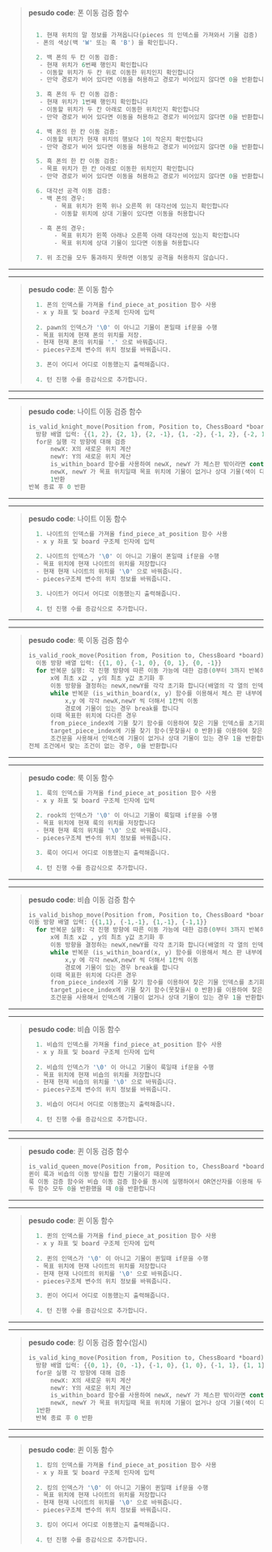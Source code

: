 > **pesudo code**: 폰 이동 검증 함수
> ```c
> 
>   1. 현재 위치의 말 정보를 가져옵니다(pieces 의 인덱스를 가져와서 기물 검증)
>   - 폰의 색상(백 'W' 또는 흑 'B') 을 확인힙니다.
>
>   2. 백 폰의 두 칸 이동 검증:
>    - 현재 위치가 6번째 행인지 확인합니다
>    - 이동할 위치가 두 칸 위로 이동한 위치인지 확인합니다
>    - 만약 경로가 비어 있다면 이동을 허용하고 경로가 비어있지 않다면 0을 반환합니다.
>
>   3. 흑 폰의 두 칸 이동 검증:
>    - 현재 위치가 1번째 행인지 확인합니다
>    - 이동할 위치가 두 칸 아래로 이동한 위치인지 확인합니다
>    - 만약 경로가 비어 있다면 이동을 허용하고 경로가 비어있지 않다면 0을 반환합니다.
>
>   4. 백 폰의 한 칸 이동 검증:
>    - 이동할 위치가 현재 위치의 행보다 1이 작은지 확인합니다
>    - 만약 경로가 비어 있다면 이동을 허용하고 경로가 비어있지 않다면 0을 반환합니다.
>
>   5. 흑 폰의 한 칸 이동 검증:
>    - 목표 위치가 한 칸 아래로 이동한 위치인지 확인합니다
>    - 만약 경로가 비어 있다면 이동을 허용하고 경로가 비어있지 않다면 0을 반환합니다.
>
>   6. 대각선 공격 이동 검증:
>    - 백 폰의 경우:
>        - 목표 위치가 왼쪽 위나 오른쪽 위 대각선에 있는지 확인합니다
>        - 이동할 위치에 상대 기물이 있다면 이동을 허용합니다
> 
>    - 흑 폰의 경우:
>        - 목표 위치가 왼쪽 아래나 오른쪽 아래 대각선에 있는지 확인합니다
>        - 목표 위치에 상대 기물이 있다면 이동을 허용합니다
>
>   7. 위 조건을 모두 통과하지 못하면 이동및 공격을 허용하지 않습니다.

---------------------------------------

---------------------------------------

> **pesudo code**: 폰 이동 함수 
> ```c
>   1. 폰의 인덱스를 가져올 find_piece_at_position 함수 사용
>   - x y 좌표 및 board 구조체 인자에 입력
>   
>   2. pawn의 인덱스가 '\0' 이 아니고 기물이 폰일때 if문을 수행
>   - 목표 위치에 현재 폰의 위치를 저장.
>   - 현재 현재 폰의 위치를 '.' 으로 바꿔줍니다.
>   - pieces구조체 변수의 위치 정보를 바꿔줍니다.
> 
>   3. 폰이 어디서 어디로 이동했는지 출력해줍니다.
>   
>   4. 턴 진행 수를 증감식으로 추가합니다.

-------------------------------------

-------------------------------------

> **pesudo code**: 나이트 이동 검증 함수
> ```c
> is_valid_knight_move(Position from, Position to, ChessBoard *board) 함수
>   방향 배열 입력: {{1, 2}, {2, 1}, {2, -1}, {1, -2}, {-1, 2}, {-2, 1}, {-2, -1}, {-1, -2}}
>   for문 실행 각 방향에 대해 검증
>       newX: X의 새로운 위치 계산
>       newY: Y의 새로운 위치 계산
>       is_within_board 함수를 사용하여 newX, newY 가 체스판 밖이라면 continue
>       newX, newY 가 목표 위치일때 목표 위치에 기물이 없거나 상대 기물(색이 다른 기물이 있다면)
>       1반환
> 반복 종료 후 0 반환
> 

-----------------------------------------

-----------------------------------------

> **pesudo code**: 나이트 이동 함수
> ```c
>   1. 나이트의 인덱스를 가져올 find_piece_at_position 함수 사용
>   - x y 좌표 및 board 구조체 인자에 입력
>   
>   2. 나이트의 인덱스가 '\0' 이 아니고 기물이 폰일때 if문을 수행
>   - 목표 위치에 현재 나이트의 위치를 저장합니다
>   - 현재 현재 나이트의 위치를 '\0' 으로 바꿔줍니다.
>   - pieces구조체 변수의 위치 정보를 바꿔줍니다.
> 
>   3. 나이트가 어디서 어디로 이동했는지 출력해줍니다.
>   
>   4. 턴 진행 수를 증감식으로 추가합니다.

----------------------------------------

----------------------------------------

> **pesudo code**: 룩 이동 검증 함수
> ```c
> is_valid_rook_move(Position from, Position to, ChessBoard *board)시작 위치, 목표 위치, 체스 구조체
>   이동 방향 배열 입력: {{1, 0}, {-1, 0}, {0, 1}, {0, -1}}
>   for 반복문 실행: 각 진행 방향에 따른 이동 가능에 대한 검증(0부터 3까지 반복하여 4가지 방향 전체 검증)
>       x에 최초 x값 , y의 최초 y값 초기화 후 
>       이동 방향을 결정하는 newX,newY를 각각 초기화 합니다(배열의 각 열의 인덱스를 입력)
>       while 반복문 (is_within_board(x, y) 함수를 이용해서 체스 판 내부에 있을때까지만 반복)
>           x,y 에 각각 newX,newY 씩 더해서 1칸씩 이동
>           경로에 기물이 있는 경우 break를 합니다
>       이때 목표한 위치에 다다른 경우
>       from_piece_index에 기물 찾기 함수를 이용하여 찾은 기물 인덱스를 초기화 하고
>       target_piece_index에 기물 찾기 함수(못찾을시 0 반환)를 이용하여 찾은 기물 인덱스를 초기화 합니다. 
>       조건문을 사용해서 인덱스에 기물이 없거나 상대 기물이 있는 경우 1을 반환합니다
> 전체 조건에서 맞는 조건이 없는 경우, 0을 반환합니다


---------------------------------------

---------------------------------------

> **pesudo code**: 룩 이동 함수
> ```c
>   1. 룩의 인덱스를 가져올 find_piece_at_position 함수 사용
>   - x y 좌표 및 board 구조체 인자에 입력
>   
>   2. rook의 인덱스가 '\0' 이 아니고 기물이 룩일때 if문을 수행
>   - 목표 위치에 현재 룩의 위치를 저장합니다
>   - 현재 현재 룩의 위치를 '\0' 으로 바꿔줍니다.
>   - pieces구조체 변수의 위치 정보를 바꿔줍니다.
> 
>   3. 룩이 어디서 어디로 이동했는지 출력해줍니다.
>   
>   4. 턴 진행 수를 증감식으로 추가합니다.

---------------------------------------

---------------------------------------

> **pesudo code**: 비숍 이동 검증 함수
> ```c
> is_valid_bishop_move(Position from, Position to, ChessBoard *board)시작 위치, 목표 위치, 체스 구조체
> 이동 방향 배열 입력: {{1,1}, {-1,-1}, {1,-1}, {-1,1}}
>   for 반복문 실행: 각 진행 방향에 따른 이동 가능에 대한 검증(0부터 3까지 반복하여 4가지 방향 전체 검증)
>       x에 최초 x값 , y의 최초 y값 초기화 후 
>       이동 방향을 결정하는 newX,newY를 각각 초기화 합니다(배열의 각 열의 인덱스를 입력)
>       while 반복문 (is_within_board(x, y) 함수를 이용해서 체스 판 내부에 있을때까지만 반복)
>           x,y 에 각각 newX,newY 씩 더해서 1칸씩 이동
>           경로에 기물이 있는 경우 break를 합니다
>       이때 목표한 위치에 다다른 경우
>       from_piece_index에 기물 찾기 함수를 이용하여 찾은 기물 인덱스를 초기화 하고
>       target_piece_index에 기물 찾기 함수(못찾을시 0 반환)를 이용하여 찾은 기물 인덱스를 초기화 합니다. 
>       조건문을 사용해서 인덱스에 기물이 없거나 상대 기물이 있는 경우 1을 반환합니다

-------------------------------------

-------------------------------------

> **pesudo code**: 비숍 이동 함수
> ```c
>   1. 비숍의 인덱스를 가져올 find_piece_at_position 함수 사용
>   - x y 좌표 및 board 구조체 인자에 입력
>   
>   2. 비숍의 인덱스가 '\0' 이 아니고 기물이 룩일때 if문을 수행
>   - 목표 위치에 현재 비숍의 위치를 저장합니다
>   - 현재 현재 비숍의 위치를 '\0' 으로 바꿔줍니다.
>   - pieces구조체 변수의 위치 정보를 바꿔줍니다.
> 
>   3. 비숍이 어디서 어디로 이동했는지 출력해줍니다.
>   
>   4. 턴 진행 수를 증감식으로 추가합니다.

--------------------------------------

--------------------------------------

> **pesudo code**: 퀸 이동 검증 함수
> ```c
> is_valid_queen_move(Position from, Position to, ChessBoard *board)시작 위치, 목표 위치, 체스 구조체
> 퀸이 룩과 비숍의 이동 방식을 합친 기물이기 때문에
> 룩 이동 검증 함수와 비숍 이동 검증 함수를 동시에 실행하여서 OR연산자를 이용해 두 함수 중 하나가 가능하면 1을 반환합니다
> 두 함수 모두 0을 반환했을 때 0을 반환합니다

--------------------------------------

--------------------------------------

> **pesudo code**: 퀸 이동 함수
> ```c
>   1. 퀸의 인덱스를 가져올 find_piece_at_position 함수 사용
>   - x y 좌표 및 board 구조체 인자에 입력
>   
>   2. 퀸의 인덱스가 '\0' 이 아니고 기물이 퀸일때 if문을 수행
>   - 목표 위치에 현재 나이트의 위치를 저장합니다
>   - 현재 현재 나이트의 위치를 '\0' 으로 바꿔줍니다.
>   - pieces구조체 변수의 위치 정보를 바꿔줍니다.
> 
>   3. 퀸이 어디서 어디로 이동했는지 출력해줍니다.
>   
>   4. 턴 진행 수를 증감식으로 추가합니다.

------------------------------------

------------------------------------

> **pesudo code**: 킹 이동 검증 함수(임시)
> ```c
> is_valid_king_move(Position from, Position to, ChessBoard *board) 함수
>   방향 배열 입력: {{0, 1}, {0, -1}, {-1, 0}, {1, 0}, {-1, 1}, {1, 1}, {-1, -1}, {1, -1}}
>   for문 실행 각 방향에 대해 검증
>       newX: X의 새로운 위치 계산
>       newY: Y의 새로운 위치 계산
>       is_within_board 함수를 사용하여 newX, newY 가 체스판 밖이라면 continue
>       newX, newY 가 목표 위치일때 목표 위치에 기물이 없거나 상대 기물(색이 다른 기물이 있다면)
>   1반환
>   반복 종료 후 0 반환

--------------------------------------

--------------------------------------

> **pesudo code**: 퀸 이동 함수
> ```c
>   1. 킹의 인덱스를 가져올 find_piece_at_position 함수 사용
>   - x y 좌표 및 board 구조체 인자에 입력
>   
>   2. 킹의 인덱스가 '\0' 이 아니고 기물이 퀸일때 if문을 수행
>   - 목표 위치에 현재 나이트의 위치를 저장합니다
>   - 현재 현재 나이트의 위치를 '\0' 으로 바꿔줍니다.
>   - pieces구조체 변수의 위치 정보를 바꿔줍니다.
> 
>   3. 킹이 어디서 어디로 이동했는지 출력해줍니다.
>   
>   4. 턴 진행 수를 증감식으로 추가합니다.